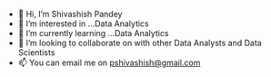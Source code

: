 - 👋 Hi, I’m Shivashish Pandey
- 👀 I’m interested in ...Data Analytics
- 🌱 I’m currently learning ...Data Analytics
- 💞️ I’m looking to collaborate on with other Data Analysts and Data Scientists
- 📫 You can email me on pshivashish@gmail.com

<!---
pshivashish/pshivashish is a ✨ special ✨ repository because its `README.md` (this file) appears on your GitHub profile.
You can click the Preview link to take a look at your changes.
--->
